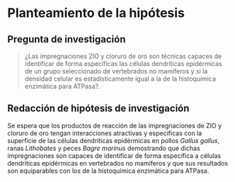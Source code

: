 # Planteamiento de la hipótesis

## Pregunta de investigación

 >¿Las impregnaciones ZIO y cloruro de oro son técnicas capaces de identificar de forma específicas las células dendríticas epidérmicas de un grupo seleccionado de vertebrados no mamíferos y si la densidad celular es estadísticamente igual a la de la histoquímica enzimática para ATPasa?.

 ## Redacción de hipótesis de investigación 

 Se espera que los productos de reacción de las impregnaciones de ZIO y cloruro de oro tengan interacciones atractivas y específicas con la superficie de las células dendríticas epidérmicas en pollos *Gallus gallus*, ranas *Lithobates* y peces *Bagre marinus* demostrando que dichas impregnaciones son capaces de identificar de forma específica a células dendríticas epidérmicas en vertebrados no mamíferos y que sus resultados son equiparables con los de la histoquímica enzimática para ATPasa.